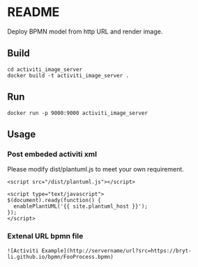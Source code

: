 # README #

Deploy BPMN model from http URL and render image.

## Build
	cd activiti_image_server
	docker build -t activiti_image_server .

## Run
	docker run -p 9000:9000 activiti_image_server

## Usage
	
### Post embeded activiti xml

Please modify dist/plantuml.js to meet your own requirement.

```
<script src="/dist/plantuml.js"></script>

<script type="text/javascript">
$(document).ready(function() {
  enablePlantUML('{{ site.plantuml_host }}');
});
</script>

```

### Extenal URL bpmn file

```
![Activiti Example](http://servername/url?src=https://bryt-li.github.io/bpmn/FooProcess.bpmn)
```

